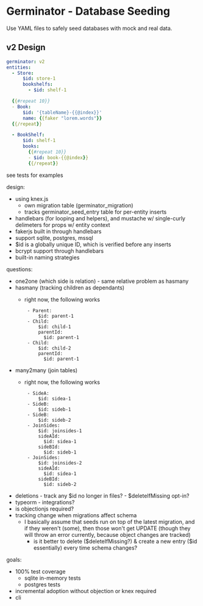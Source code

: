 # Germinator - Database Seeding
Use YAML files to safely seed databases with mock and real data.

## v2 Design
```yaml
germinator: v2
entities:
  - Store:
      $id: store-1
      bookshelfs:
        - $id: shelf-1

  {{#repeat 10}}
  - Book:
      $id: '{tableName}-{{@index}}'
      name: {{faker "lorem.words"}}
  {{/repeat}}

  - BookShelf:
      $id: shelf-1
      books:
        {{#repeat 10}}
        - $id: book-{{@index}}
        {{/repeat}}
```

see tests for examples

design:
- using knex.js
  - own migration table (germinator_migration)
  - tracks germinator_seed_entry table for per-entity inserts
- handlebars (for looping and helpers), and mustache w/ single-curly delimeters for props w/ entity context
- fakerjs built in through handlebars
- support sqlite, postgres, mssql
- $id is a globally unique ID, which is verified before any inserts
- bcrypt support through handlebars
- built-in naming strategies

questions:
- one2one (which side is relation) - same relative problem as hasmany
- hasmany (tracking children as dependants)
  - right now, the following works

         - Parent:
             $id: parent-1
         - Child:
             $id: child-1
             parentId:
               $id: parent-1
         - Child:
             $id: child-2
             parentId:
               $id: parent-1
- many2many (join tables)
  - right now, the following works

         - SideA:
             $id: sidea-1
         - SideB:
             $id: sideb-1
         - SideB:
             $id: sideb-2
         - JoinSides:
             $id: joinsides-1
             sideAId:
               $id: sidea-1
             sideBId:
               $id: sideb-1
         - JoinSides:
             $id: joinsides-2
             sideAId:
               $id: sidea-1
             sideBId:
               $id: sideb-2
- deletions - track any $id no longer in files? - $deleteIfMissing opt-in?
- typeorm - integrations?
- is objectionjs required?
- tracking change when migrations affect schema
  - I basically assume that seeds run on top of the latest migration, and if they weren't (some), then those won't get UPDATE (though they will throw an error currently, because object changes are tracked)
    - is it better to delete ($deleteIfMissing?) & create a new entry ($id essentially) every time schema changes?

goals:
- 100% test coverage
  - sqlite in-memory tests
  - postgres tests
- incremental adoption without objection or knex required
- cli
